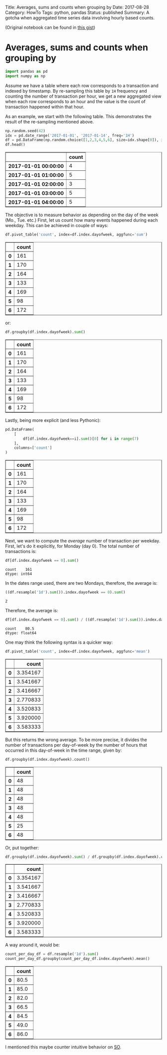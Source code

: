 Title: Averages, sums and counts when grouping by
Date: 2017-08-28
Category: HowTo
Tags: python, pandas
Status: published
Summary: A gotcha when aggregated time series data involving hourly based counts.

(Original notebook can be found in [this gist](https://gist.github.com/drorata/bb63e87c9baa3d5bc1fc088d43bee8f3))

# Averages, sums and counts when grouping by


```python
import pandas as pd
import numpy as np
```

Assume we have a table where each row corresponds to a transaction and indexed by timestamp.
By re-sampling this table by `1H` frequency and counting the number of transaction per hour, we get a new aggregated view when each row corresponds to an hour and the value is the count of transaction happened within that hour.

As an example, we start with the following table.
This demonstrates the result of the re-sampling mentioned above.


```python
np.random.seed(42)
idx = pd.date_range('2017-01-01', '2017-01-14', freq='1H')
df = pd.DataFrame(np.random.choice([1,2,3,4,5,6], size=idx.shape[0]), index=idx, columns=['count'])
df.head()
```




<div>
<style>
    .dataframe thead tr:only-child th {
        text-align: right;
    }

    .dataframe thead th {
        text-align: left;
    }

    .dataframe tbody tr th {
        vertical-align: top;
    }
</style>
<table border="1" class="dataframe">
  <thead>
    <tr style="text-align: right;">
      <th></th>
      <th>count</th>
    </tr>
  </thead>
  <tbody>
    <tr>
      <th>2017-01-01 00:00:00</th>
      <td>4</td>
    </tr>
    <tr>
      <th>2017-01-01 01:00:00</th>
      <td>5</td>
    </tr>
    <tr>
      <th>2017-01-01 02:00:00</th>
      <td>3</td>
    </tr>
    <tr>
      <th>2017-01-01 03:00:00</th>
      <td>5</td>
    </tr>
    <tr>
      <th>2017-01-01 04:00:00</th>
      <td>5</td>
    </tr>
  </tbody>
</table>
</div>



The objective is to measure behavior as depending on the day of the week (Mo., Tue. etc.)
First, let us count how many events happened during each weekday.
This can be achieved in couple of ways:


```python
df.pivot_table('count', index=df.index.dayofweek, aggfunc='sum')
```




<div>
<style>
    .dataframe thead tr:only-child th {
        text-align: right;
    }

    .dataframe thead th {
        text-align: left;
    }

    .dataframe tbody tr th {
        vertical-align: top;
    }
</style>
<table border="1" class="dataframe">
  <thead>
    <tr style="text-align: right;">
      <th></th>
      <th>count</th>
    </tr>
  </thead>
  <tbody>
    <tr>
      <th>0</th>
      <td>161</td>
    </tr>
    <tr>
      <th>1</th>
      <td>170</td>
    </tr>
    <tr>
      <th>2</th>
      <td>164</td>
    </tr>
    <tr>
      <th>3</th>
      <td>133</td>
    </tr>
    <tr>
      <th>4</th>
      <td>169</td>
    </tr>
    <tr>
      <th>5</th>
      <td>98</td>
    </tr>
    <tr>
      <th>6</th>
      <td>172</td>
    </tr>
  </tbody>
</table>
</div>



or:


```python
df.groupby(df.index.dayofweek).sum()
```




<div>
<style>
    .dataframe thead tr:only-child th {
        text-align: right;
    }

    .dataframe thead th {
        text-align: left;
    }

    .dataframe tbody tr th {
        vertical-align: top;
    }
</style>
<table border="1" class="dataframe">
  <thead>
    <tr style="text-align: right;">
      <th></th>
      <th>count</th>
    </tr>
  </thead>
  <tbody>
    <tr>
      <th>0</th>
      <td>161</td>
    </tr>
    <tr>
      <th>1</th>
      <td>170</td>
    </tr>
    <tr>
      <th>2</th>
      <td>164</td>
    </tr>
    <tr>
      <th>3</th>
      <td>133</td>
    </tr>
    <tr>
      <th>4</th>
      <td>169</td>
    </tr>
    <tr>
      <th>5</th>
      <td>98</td>
    </tr>
    <tr>
      <th>6</th>
      <td>172</td>
    </tr>
  </tbody>
</table>
</div>



Lastly, being more explicit (and less Pythonic):


```python
pd.DataFrame(
    [
        df[df.index.dayofweek==i].sum()[0] for i in range(7)
    ],
    columns=['count']
)
```




<div>
<style>
    .dataframe thead tr:only-child th {
        text-align: right;
    }

    .dataframe thead th {
        text-align: left;
    }

    .dataframe tbody tr th {
        vertical-align: top;
    }
</style>
<table border="1" class="dataframe">
  <thead>
    <tr style="text-align: right;">
      <th></th>
      <th>count</th>
    </tr>
  </thead>
  <tbody>
    <tr>
      <th>0</th>
      <td>161</td>
    </tr>
    <tr>
      <th>1</th>
      <td>170</td>
    </tr>
    <tr>
      <th>2</th>
      <td>164</td>
    </tr>
    <tr>
      <th>3</th>
      <td>133</td>
    </tr>
    <tr>
      <th>4</th>
      <td>169</td>
    </tr>
    <tr>
      <th>5</th>
      <td>98</td>
    </tr>
    <tr>
      <th>6</th>
      <td>172</td>
    </tr>
  </tbody>
</table>
</div>



Next, we want to compute the *average* number of transaction per weekday.
First, let's do it explicitly, for Monday (day 0).
The total number of transactions is:


```python
df[df.index.dayofweek == 0].sum()
```




    count    161
    dtype: int64



In the dates range used, there are two Mondays, therefore, the average is:


```python
((df.resample('1d').sum()).index.dayofweek == 0).sum()
```




    2



Therefore, the average is:


```python
df[df.index.dayofweek == 0].sum() / ((df.resample('1d').sum()).index.dayofweek == 0).sum()
```




    count    80.5
    dtype: float64



One may think the following syntax is a quicker way:


```python
df.pivot_table('count', index=df.index.dayofweek, aggfunc='mean')
```




<div>
<style>
    .dataframe thead tr:only-child th {
        text-align: right;
    }

    .dataframe thead th {
        text-align: left;
    }

    .dataframe tbody tr th {
        vertical-align: top;
    }
</style>
<table border="1" class="dataframe">
  <thead>
    <tr style="text-align: right;">
      <th></th>
      <th>count</th>
    </tr>
  </thead>
  <tbody>
    <tr>
      <th>0</th>
      <td>3.354167</td>
    </tr>
    <tr>
      <th>1</th>
      <td>3.541667</td>
    </tr>
    <tr>
      <th>2</th>
      <td>3.416667</td>
    </tr>
    <tr>
      <th>3</th>
      <td>2.770833</td>
    </tr>
    <tr>
      <th>4</th>
      <td>3.520833</td>
    </tr>
    <tr>
      <th>5</th>
      <td>3.920000</td>
    </tr>
    <tr>
      <th>6</th>
      <td>3.583333</td>
    </tr>
  </tbody>
</table>
</div>



But this returns the wrong average.
To be more precise, it divides the number of transactions per day-of-week by the number of hours that occurred in this day-of-week in the time range, given by:


```python
df.groupby(df.index.dayofweek).count()
```




<div>
<style>
    .dataframe thead tr:only-child th {
        text-align: right;
    }

    .dataframe thead th {
        text-align: left;
    }

    .dataframe tbody tr th {
        vertical-align: top;
    }
</style>
<table border="1" class="dataframe">
  <thead>
    <tr style="text-align: right;">
      <th></th>
      <th>count</th>
    </tr>
  </thead>
  <tbody>
    <tr>
      <th>0</th>
      <td>48</td>
    </tr>
    <tr>
      <th>1</th>
      <td>48</td>
    </tr>
    <tr>
      <th>2</th>
      <td>48</td>
    </tr>
    <tr>
      <th>3</th>
      <td>48</td>
    </tr>
    <tr>
      <th>4</th>
      <td>48</td>
    </tr>
    <tr>
      <th>5</th>
      <td>25</td>
    </tr>
    <tr>
      <th>6</th>
      <td>48</td>
    </tr>
  </tbody>
</table>
</div>



Or, put together:


```python
df.groupby(df.index.dayofweek).sum() / df.groupby(df.index.dayofweek).count()
```




<div>
<style>
    .dataframe thead tr:only-child th {
        text-align: right;
    }

    .dataframe thead th {
        text-align: left;
    }

    .dataframe tbody tr th {
        vertical-align: top;
    }
</style>
<table border="1" class="dataframe">
  <thead>
    <tr style="text-align: right;">
      <th></th>
      <th>count</th>
    </tr>
  </thead>
  <tbody>
    <tr>
      <th>0</th>
      <td>3.354167</td>
    </tr>
    <tr>
      <th>1</th>
      <td>3.541667</td>
    </tr>
    <tr>
      <th>2</th>
      <td>3.416667</td>
    </tr>
    <tr>
      <th>3</th>
      <td>2.770833</td>
    </tr>
    <tr>
      <th>4</th>
      <td>3.520833</td>
    </tr>
    <tr>
      <th>5</th>
      <td>3.920000</td>
    </tr>
    <tr>
      <th>6</th>
      <td>3.583333</td>
    </tr>
  </tbody>
</table>
</div>



A way around it, would be:


```python
count_per_day_df = df.resample('1d').sum()
count_per_day_df.groupby(count_per_day_df.index.dayofweek).mean()
```




<div>
<style>
    .dataframe thead tr:only-child th {
        text-align: right;
    }

    .dataframe thead th {
        text-align: left;
    }

    .dataframe tbody tr th {
        vertical-align: top;
    }
</style>
<table border="1" class="dataframe">
  <thead>
    <tr style="text-align: right;">
      <th></th>
      <th>count</th>
    </tr>
  </thead>
  <tbody>
    <tr>
      <th>0</th>
      <td>80.5</td>
    </tr>
    <tr>
      <th>1</th>
      <td>85.0</td>
    </tr>
    <tr>
      <th>2</th>
      <td>82.0</td>
    </tr>
    <tr>
      <th>3</th>
      <td>66.5</td>
    </tr>
    <tr>
      <th>4</th>
      <td>84.5</td>
    </tr>
    <tr>
      <th>5</th>
      <td>49.0</td>
    </tr>
    <tr>
      <th>6</th>
      <td>86.0</td>
    </tr>
  </tbody>
</table>
</div>



I mentioned this maybe counter intuitive behavior on [SO](https://stackoverflow.com/q/45922291/671013).
